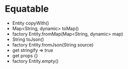 # Equatable
- Entity copyWith()
- Map<String, dynamic> toMap()
- factory Entity.fromMap(Map<String, dynamic> map)
- String toJson()
- factory Entity.fromJson(String source)
- get stringify => true
- get props {}
- factory Entity.empty()
